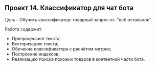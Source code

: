 ## **Проект 14. Классификатор для чат бота**

Цель - Обучить классификатор: товарный запрос vs. "всё остальное".

Работа содержит:
- Препроцессинг текста;
- Векторизацию текста;
- Обучение классификатора с расчётом метрик;
- Построение индексов;
- Реализацию поиска похожих товаров в контентной части бота.
